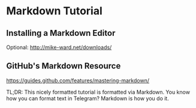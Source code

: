 # Markdown Tutorial

## Installing a Markdown Editor
Optional:
<http://mike-ward.net/downloads/>

## GitHub's Markdown Resource
<https://guides.github.com/features/mastering-markdown/>

TL;DR: This nicely formatted tutorial is formatted via Markdown. You know how you can format text in Telegram? Markdown is how you do it.